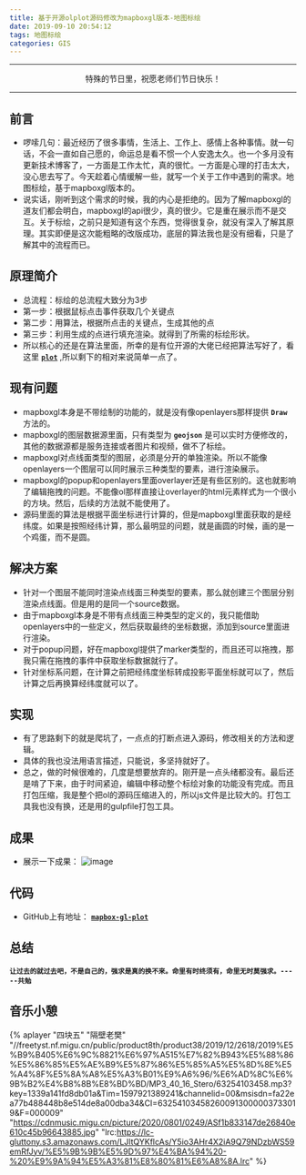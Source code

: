```yaml
---
title: 基于开源olplot源码修改为mapboxgl版本-地图标绘
date: 2019-09-10 20:54:12
tags: 地图标绘
categories: GIS
---
```

---

<center>特殊的节日里，祝愿老师们节日快乐！</center> 

---

## 前言  
  - 啰嗦几句：最近经历了很多事情，生活上、工作上、感情上各种事情。就一句话，不会一直如自己愿的，命运总是看不惯一个人安逸太久。也一个多月没有更新技术博客了，一方面是工作太忙，真的很忙。一方面是心理的打击太大，没心思去写了。今天趁着心情缓解一些，就写一个关于工作中遇到的需求。地图标绘，基于mapboxgl版本的。
  - 说实话，刚听到这个需求的时候，我的内心是拒绝的。因为了解mapboxgl的道友们都会明白，mapboxgl的api很少，真的很少。它是重在展示而不是交互。关于标绘，之前只是知道有这个东西，觉得很复杂，就没有深入了解其原理。其实即便是这次能粗略的改版成功，底层的算法我也是没有细看，只是了解其中的流程而已。
    <!--more-->

## 原理简介
  - 总流程：标绘的总流程大致分为3步
  - 第一步：根据鼠标点击事件获取几个关键点
  - 第二步：用算法，根据所点击的关键点，生成其他的点
  - 第三步：利用生成的点进行填充渲染。就得到了所需的标绘形状。
  - 所以核心的还是在算法里面，所幸的是有位开源的大佬已经把算法写好了，看这里 <a href='https://gitee.com/ilocation/plot' target="_blank" >**`plot`**</a> ,所以剩下的相对来说简单一点了。

## 现有问题
  - mapboxgl本身是不带绘制的功能的，就是没有像openlayers那样提供   **`Draw`** 方法的。
  - mapboxgl的图层数据源里面，只有类型为 **`geojson`** 是可以实时方便修改的，其他的数据源都是服务连接或者图片和视频，做不了标绘。
  - mapboxgl对点线面类型的图层，必须是分开的单独渲染。所以不能像openlayers一个图层可以同时展示三种类型的要素，进行渲染展示。
  - mapboxgl的popup和openlayers里面overlayer还是有些区别的。这也就影响了编辑拖拽的问题。不能像ol那样直接让overlayer的html元素样式为一个很小的方块。然后，后续的方法就不能使用了。
  - 源码里面的算法是根据平面坐标进行计算的，但是mapboxgl里面获取的是经纬度。如果是按照经纬计算，那么最明显的问题，就是画圆的时候，画的是一个鸡蛋，而不是圆。

## 解决方案
  - 针对一个图层不能同时渲染点线面三种类型的要素，那么就创建三个图层分别渲染点线面。但是用的是同一个source数据。
  - 由于mapboxgl本身是不带有点线面三种类型的定义的，我只能借助openlayers中的一些定义，然后获取最终的坐标数据，添加到source里面进行渲染。
  - 对于popup问题，好在mapboxgl提供了marker类型的，而且还可以拖拽，那我只需在拖拽的事件中获取坐标数据就行了。
  - 针对坐标系问题，在计算之前把经纬度坐标转成投影平面坐标就可以了，然后计算之后再换算经纬度就可以了。

## 实现
  - 有了思路剩下的就是爬坑了，一点点的打断点进入源码，修改相关的方法和逻辑。
  - 具体的我也没法用语言描述，只能说，多坚持就好了。
  - 总之，做的时候很难的，几度是想要放弃的。刚开是一点头绪都没有。最后还是啃了下来，由于时间紧迫，编辑中移动整个标绘对象的功能没有完成。而且打包压缩，我是整个把ol的源码压缩进入的，所以js文件是比较大的。打包工具我也没有换，还是用的gulpfile打包工具。

## 成果
  - 展示一下成果：
  ![image](mapbox-plot.png)

## 代码
  - GitHub上有地址： <a href='https://github.com/JerckyLY/mapbox-plot' target="_blank" >**`mapbox-gl-plot`**</a>

## 总结
  **`让过去的就过去吧，不是自己的，强求是真的换不来。命里有时终须有，命里无时莫强求。-----共勉`**

## 音乐小憩
{% aplayer "四块五" "隔壁老樊" "//freetyst.nf.migu.cn/public/product8th/product38/2019/12/2618/2019%E5%B9%B405%E6%9C%8821%E6%97%A515%E7%82%B943%E5%88%86%E5%86%85%E5%AE%B9%E5%87%86%E5%85%A5%E5%8D%8E%E5%A4%8F%E5%8A%A8%E5%A3%B01%E9%A6%96/%E6%AD%8C%E6%9B%B2%E4%B8%8B%E8%BD%BD/MP3_40_16_Stero/63254103458.mp3?key=1339a141fd8db01a&Tim=1597921389241&channelid=00&msisdn=fa22ea77b488448b8e514de8a00dba34&CI=632541034582600913000003733019&F=000009" "https://cdnmusic.migu.cn/picture/2020/0801/0249/ASf1b833147de26840e610c45b96643885.jpg" "lrc:https://lc-gluttony.s3.amazonaws.com/LJltQYKflcAs/Y5io3AHr4X2iA9Q79NDzbWS59emRfJyv/%E5%9B%9B%E5%9D%97%E4%BA%94%20-%20%E9%9A%94%E5%A3%81%E8%80%81%E6%A8%8A.lrc" %}
